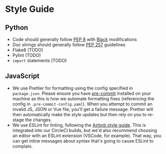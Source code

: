 # Style Guide
## Python
- Code should generally follow [PEP 8](https://www.python.org/dev/peps/pep-0008/) with
  [Black](https://black.readthedocs.io/en/stable/) modifications
- Doc strings should generally follow [PEP
  257](https://www.python.org/dev/peps/pep-0257/) guidelines
- Flake8 (TODO)
- Pylint (TODO)
- `import` statements (TODO)

## JavaScript
- We use Prettier for formatting using the config specified in `package.json`. Please ensure you have [pre-commit](https://pre-commit.com/) installed on your machine as this is how we automate formatting fixes (referencing the config in `.pre-commit-config.yaml`). When you attempt to commit an invalid JS, JSON or Vue file, you'll get a failure message. Prettier will then automatically make the style updates but then rely on you to re-stage the changes.
- We use ESLint for linting, following the [Airbnb style guide](https://github.com/airbnb/javascript). This is integrated into our CircleCI builds, but we'd also recommend choosing an editor with an ESLint extension (VSCode, for example). That way, you can get inline messages about syntax that's going to cause ESLint to complain.
